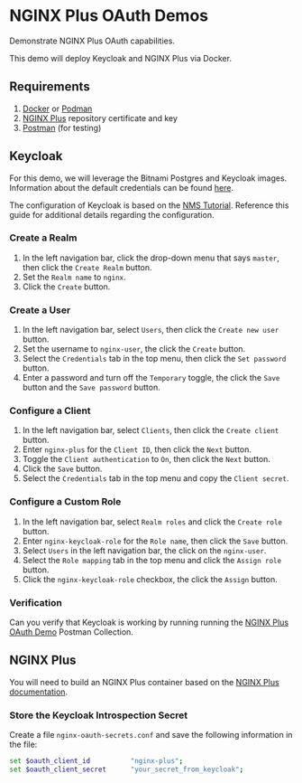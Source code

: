 # NGINX Plus OAuth Demos

Demonstrate NGINX Plus OAuth capabilities.

This demo will deploy Keycloak and NGINX Plus via Docker.

## Requirements

1. [Docker](https://www.docker.com/) or [Podman](https://podman.io/)
1. [NGINX Plus](https://www.nginx.com/free-trial-request/) repository certificate and key
1. [Postman](https://www.postman.com/) (for testing)

## Keycloak

For this demo, we will leverage the Bitnami Postgres and Keycloak images. Information about the default credentials can be found [here](https://hub.docker.com/r/bitnami/keycloak).

The configuration of Keycloak is based on the [NMS Tutorial](https://docs.nginx.com/nginx-management-suite/acm/tutorials/introspection-keycloak/).  Reference this guide for additional details regarding the configuration.

### Create a Realm

1. In the left navigation bar, click the drop-down menu that says `master`, then click the `Create Realm` button.
1. Set the `Realm name` to `nginx`.
1. Click the `Create` button.


### Create a User

1. In the left navigation bar, select `Users`, then click the `Create new user` button.
1. Set the username to `nginx-user`, the click the `Create` button.
1. Select the `Credentials` tab in the top menu, then click the `Set password` button.
1. Enter a password and turn off the `Temporary` toggle, the click the `Save` button and the `Save password` button.

### Configure a Client

1. In the left navigation bar, select `Clients`, then click the `Create client` button.
1. Enter `nginx-plus` for the `Client ID`, then click the `Next` button.
1. Toggle the `Client authentication` to `On`, then click the `Next` button.
1. Click the `Save` button.
1. Select the `Credentials` tab in the top menu and copy the `Client secret`.

### Configure a Custom Role

1. In the left navigation bar, select `Realm roles` and click the `Create role` button.
1. Enter `nginx-keycloak-role` for the `Role name`, then click the `Save` button.
1. Select `Users` in the left navigation bar, the click on the `nginx-user`.
1. Select the `Role mapping` tab in the top menu and click the `Assign role` button.
1. Click the `nginx-keycloak-role` checkbox, the click the `Assign` button.

### Verification

Can you verify that Keycloak is working by running running the [NGINX Plus OAuth Demo](NGINX_Plus_OAuth_Demo.postman_collection.json) Postman Collection.

## NGINX Plus

You will need to build an NGINX Plus container based on the [NGINX Plus documentation](https://docs.nginx.com/nginx/admin-guide/installing-nginx/installing-nginx-docker/#running-nginx-plus-in-a-docker-container).

### Store the Keycloak Introspection Secret

Create a file `nginx-oauth-secrets.conf` and save the following information in the file:

```bash
set $oauth_client_id          "nginx-plus";
set $oauth_client_secret      "your_secret_from_keycloak";
```
